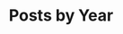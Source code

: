 ---
layout: archive-year
title: "Posts by Year"
permalink: /year-archive/
author_profile: true
sidebar_main: true
---